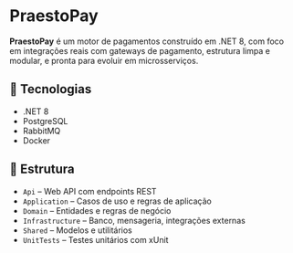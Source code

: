# PraestoPay

**PraestoPay** é um motor de pagamentos construído em .NET 8, com foco em integrações reais com gateways de pagamento, estrutura limpa e modular, e pronta para evoluir em microsserviços.

## 🚀 Tecnologias

- .NET 8  
- PostgreSQL  
- RabbitMQ    
- Docker  

## 📁 Estrutura

- `Api` – Web API com endpoints REST  
- `Application` – Casos de uso e regras de aplicação  
- `Domain` – Entidades e regras de negócio  
- `Infrastructure` – Banco, mensageria, integrações externas  
- `Shared` – Modelos e utilitários  
- `UnitTests` – Testes unitários com xUnit  
